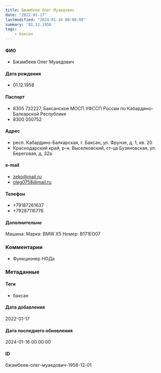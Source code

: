 ```yaml
---
title: Бжамбеев Олег Муаедович
date: "2022-01-17"
lastmodified: "2024-01-16 00:00:00"
summary: '01.12.1958 '
tags: 
    - баксан
---
```

<!--# pp1-->
<!--## Фигурант-->
<!--### Личные данные-->
#### ФИО
- Бжамбеев Олег Муаедович
#### Дата рождения
- 01.12.1958
#### Паспорт
- 8305 732227, Баксанское МОСП УФССП России по Кабардино-Балкарской Республике
-  8300 050752
#### Адрес
- респ. Кабардино-Балкарская, г. Баксан, ул. Фрунзе, д. 1, кв. 20
-  Краснодарский край, р-н. Выселковский, ст-ца Бузиновская, ул. Береговая, д. 32а
#### e-mail
- zeko@mail.ru
- oleg0758@mail.ru
#### Телефон
- +79187261637
- +79287116776
#### Дополнительно
Машина:
Марка: BMW X5
Номер: В171ЕО07
### Комментарии
- Функционер НОДа
### Метаданные
#### Теги
- баксан
#### Дата добавления
2022-01-17
#### Дата последнего обновления
2024-01-16 00:00:00
#### ID
бжамбеев-олег-муаедович-1958-12-01
<!--## END;-->
